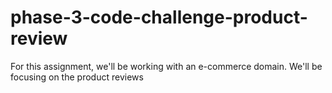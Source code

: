 # phase-3-code-challenge-product-review
For this assignment, we'll be working with an e-commerce domain. We'll be focusing on the product reviews
